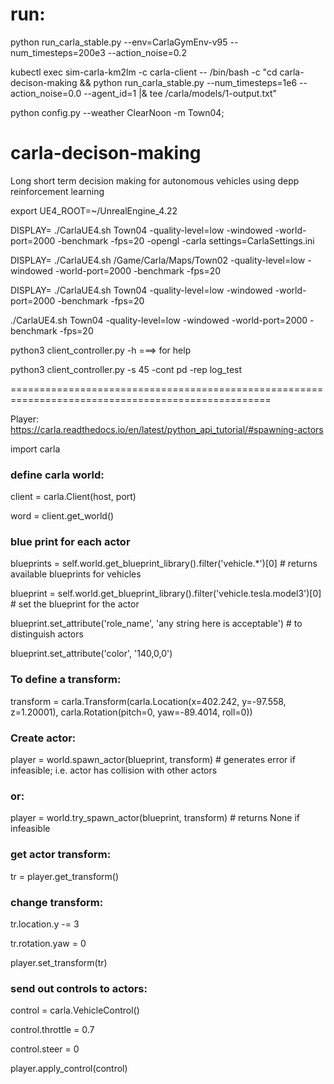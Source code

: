 # run:
python run_carla_stable.py --env=CarlaGymEnv-v95 --num_timesteps=200e3 --action_noise=0.2

kubectl exec sim-carla-km2lm -c carla-client -- /bin/bash -c "cd carla-decison-making && python run_carla_stable.py --num_timesteps=1e6 --action_noise=0.0 --agent_id=1 |& tee /carla/models/1-output.txt"

python config.py --weather ClearNoon -m Town04; 
# carla-decison-making
Long short term decision making for autonomous vehicles using depp reinforcement learning


export UE4_ROOT=~/UnrealEngine_4.22

DISPLAY= ./CarlaUE4.sh Town04 -quality-level=low -windowed -world-port=2000  -benchmark -fps=20 -opengl -carla settings=CarlaSettings.ini

DISPLAY= ./CarlaUE4.sh /Game/Carla/Maps/Town02 -quality-level=low -windowed -world-port=2000  -benchmark -fps=20

DISPLAY= ./CarlaUE4.sh Town04 -quality-level=low -windowed -world-port=2000  -benchmark -fps=20

./CarlaUE4.sh Town04 -quality-level=low -windowed -world-port=2000  -benchmark -fps=20

python3 client_controller.py -h   ===> for help

python3 client_controller.py -s 45 -cont pd -rep log_test

===================================================================================================

Player:
https://carla.readthedocs.io/en/latest/python_api_tutorial/#spawning-actors

import carla

### define carla world:
client = carla.Client(host, port)

word = client.get_world()

### blue print for each actor
blueprints = self.world.get_blueprint_library().filter('vehicle.*')[0]  # returns available blueprints for vehicles

blueprint = self.world.get_blueprint_library().filter('vehicle.tesla.model3')[0] # set the blueprint for the actor

blueprint.set_attribute('role_name', 'any string here is acceptable') # to distinguish actors

blueprint.set_attribute('color', '140,0,0')

### To define a transform:
transform = carla.Transform(carla.Location(x=402.242, y=-97.558, z=1.20001), carla.Rotation(pitch=0, yaw=-89.4014, roll=0))

### Create actor:
player = world.spawn_actor(blueprint, transform)   # generates error if infeasible; i.e. actor has collision with other actors
### or:
player = world.try_spawn_actor(blueprint, transform) # returns None if infeasible

### get actor transform:
tr = player.get_transform()

### change transform:
tr.location.y -= 3

tr.rotation.yaw = 0

player.set_transform(tr)

### send out controls to actors:
control = carla.VehicleControl()

control.throttle = 0.7

control.steer = 0

player.apply_control(control)


